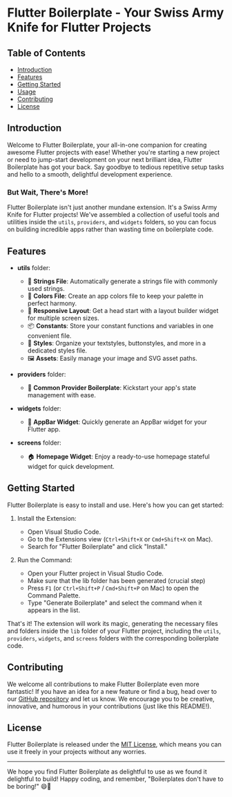 # Flutter Boilerplate - Your Swiss Army Knife for Flutter Projects


## Table of Contents

- [Introduction](#introduction)
- [Features](#features)
- [Getting Started](#getting-started)
- [Usage](#usage)
- [Contributing](#contributing)
- [License](#license)

## Introduction

Welcome to Flutter Boilerplate, your all-in-one companion for creating awesome Flutter projects with ease! Whether you're starting a new project or need to jump-start development on your next brilliant idea, Flutter Boilerplate has got your back. Say goodbye to tedious repetitive setup tasks and hello to a smooth, delightful development experience.

### But Wait, There's More!

Flutter Boilerplate isn't just another mundane extension. It's a Swiss Army Knife for Flutter projects! We've assembled a collection of useful tools and utilities inside the `utils`, `providers`, and `widgets` folders, so you can focus on building incredible apps rather than wasting time on boilerplate code.

## Features

- **utils** folder:
  - 🧵 **Strings File**: Automatically generate a strings file with commonly used strings.
  - 🎨 **Colors File**: Create an app colors file to keep your palette in perfect harmony.
  - 📱 **Responsive Layout**: Get a head start with a layout builder widget for multiple screen sizes.
  - 📦 **Constants**: Store your constant functions and variables in one convenient file.
  - 💅 **Styles**: Organize your textstyles, buttonstyles, and more in a dedicated styles file.
  - 🖼️ **Assets**: Easily manage your image and SVG asset paths.

- **providers** folder:
  - 🤝 **Common Provider Boilerplate**: Kickstart your app's state management with ease.

- **widgets** folder:
  - 🚀 **AppBar Widget**: Quickly generate an AppBar widget for your Flutter app.

- **screens** folder:
  - 🏠 **Homepage Widget**: Enjoy a ready-to-use homepage stateful widget for quick development.

## Getting Started

Flutter Boilerplate is easy to install and use. Here's how you can get started:

1. Install the Extension:
   - Open Visual Studio Code.
   - Go to the Extensions view (`Ctrl+Shift+X` or `Cmd+Shift+X` on Mac).
   - Search for "Flutter Boilerplate" and click "Install."

2. Run the Command:
   - Open your Flutter project in Visual Studio Code.
   - Make sure that the lib folder has been generated (crucial step)
   - Press `F1` (or `Ctrl+Shift+P` / `Cmd+Shift+P` on Mac) to open the Command Palette.
   - Type "Generate Boilerplate" and select the command when it appears in the list.

That's it! The extension will work its magic, generating the necessary files and folders inside the `lib` folder of your Flutter project, including the `utils`, `providers`, `widgets`, and `screens` folders with the corresponding boilerplate code.

## Contributing

We welcome all contributions to make Flutter Boilerplate even more fantastic! If you have an idea for a new feature or find a bug, head over to our [GitHub repository](https://github.com/CodeSadhu/boilerplate-vscode) and let us know. We encourage you to be creative, innovative, and humorous in your contributions (just like this README!).

## License

Flutter Boilerplate is released under the [MIT License](https://opensource.org/licenses/MIT), which means you can use it freely in your projects without any worries.

---

We hope you find Flutter Boilerplate as delightful to use as we found it delightful to build! Happy coding, and remember, "Boilerplates don't have to be boring!" 😄🚀
